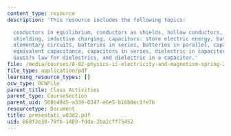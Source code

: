 ```yaml
---
content_type: resource
description: 'This resource includes the following topics:

  conductors in equilibrium, conductors as shields, hollow conductors, conductive
  shielding, inductive charging, capacitors: store electric energy, batteries and
  elementary circuits, batteries in series, batteries in parallel, capacitors in parallel,
  equivalent capacitance, capacitors in series, dielectric in capacitor, dielectrics,
  Gauss?s law for dielectrics, and dielectric in a capacitor.'
file: /media/courses/8-02-physics-ii-electricity-and-magnetism-spring-2007/868f2e3078fb1489fdda2ba2cff75452_presentati_w03d2.pdf
file_type: application/pdf
learning_resource_types: []
ocw_type: OCWFile
parent_title: Class Activities
parent_type: CourseSection
parent_uid: 588b48d5-a339-0347-e6e5-b16b0ec1fe7b
resourcetype: Document
title: presentati_w03d2.pdf
uid: 868f2e30-78fb-1489-fdda-2ba2cff75452
---
```

